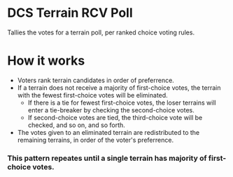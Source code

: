 # DCS Terrain RCV Poll
Tallies the votes for a terrain poll, per ranked choice voting rules.

# How it works
- Voters rank terrain candidates in order of preferrence.
- If a terrain does not receive a majority of first-choice votes, the terrain with the fewest first-choice votes will be eliminated. 
    - If there is a tie for fewest first-choice votes, the loser terrains will enter a tie-breaker by checking the second-choice votes.
    - If second-choice votes are tied, the third-choice vote will be checked, and so on, and so forth.
- The votes given to an eliminated terrain are redistributed to the remaining terrains, in order of the voter's preferrence.
### This pattern repeates until a single terrain has majority of first-choice votes.